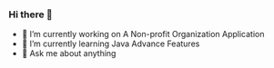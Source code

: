 ### Hi there 👋

- 🔭 I’m currently working on A Non-profit Organization Application
- 🌱 I’m currently learning Java Advance Features
- 💬 Ask me about anything

<!--
**hassanmahfuj/hassanmahfuj** is a ✨ _special_ ✨ repository because its `README.md` (this file) appears on your GitHub profile.

Here are some ideas to get you started:

- 🔭 I’m currently working on ...
- 🌱 I’m currently learning ...
- 👯 I’m looking to collaborate on ...
- 🤔 I’m looking for help with ...
- 💬 Ask me about ...
- 📫 How to reach me: ...
- 😄 Pronouns: ...
- ⚡ Fun fact: ...
-->
